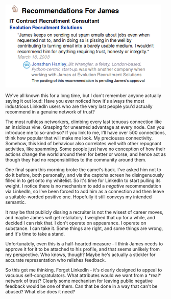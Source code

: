 <!--
.. title: The Long Overdue LinkedIn Backlash
.. slug: the-long-overdue-linkedin-backlash
.. date: 2008-03-18 16:09:57-05:00
.. tags: IMHO
.. link: 
.. description: 
.. type: text
-->


![UnRecommend](/files/2008/03/linkedin.png)

We've all known this for a long time, but I don't remember anyone
actually saying it out loud: Have you ever noticed how it's always the
most industrious LinkedIn users who are the very last people you'd
actually recommend in a genuine network of trust?

The most ruthless networkers, climbing every last tenuous connection
like an insidious vine. Grasping for unearned advantage at every node.
Can you introduce me to so-and-so? If you link to me, I'll have over 500
connections, think how popular that will make me look. My preciousss
connectivity. Somehow, this kind of behaviour also correlates well with
other repugnant activities, like spamming. Some people just have no
conception of how their actions change the world around them for better
or worse, and hence act as though they had no responsibilities to the
community around them.

One final spam this morning broke the camel's back. I've asked him not
to do it before, both personally, and via the captcha screen he
disingenuously filled in to get onto my whitelist. So it's time for
LinkedIn to start pulling its weight. I notice there is no mechanism to
add a *negative* recommendation via LinkedIn, so I've been forced to add
him as a connection and then leave a suitable-worded positive one.
Hopefully it still conveys my intended semantic.

It may be that publicly dissing a recruiter is not the wisest of career
moves, and maybe James will get retaliatory. I weighed that up for a
while, and decided I can risk that. I don't operate on appearance. I
operate on substance. I can take it. Some things are right, and some
things are wrong, and It's time to take a stand.

Unfortunately, even this is a half-hearted measure - I think James needs
to approve it for it to be attached to his profile, and that seems
unlikely from my perspective. Who knows, though? Maybe he's actually a
stickler for accurate representation who relishes feedback.

So this got me thinking. Forget LinkedIn - it's clearly designed to
appeal to vacuous self-congratulators. What attributes would we want
from a \*real\* network of trust? Clearly some mechanism for leaving
public negative feedback would be one of them. Can that be done in a way
that can't be abused? What else does it need?